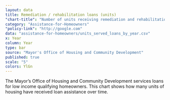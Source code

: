 ```yaml
---
layout: data
title: Remediation / rehabilitation loans (units)
"chart-title": "Number of units receiving remediation and rehabilitation loans by year, 2004-2014 Q2"
category: "Assistance-for-Homeowners"
"policy-link": "http://google.com"
data: "assistance-for-homeowners/units_served_loans_by_year.csv"
x: Year
column: Year
type: bar
source: "Mayor's Office of Housing and Community Development"
published: true
scale: "5"
colors: YlGn
---
```


The Mayor’s Office of Housing and Community Development services loans for low income qualifying homeowners. This chart shows how many units of housing have received loan assistance over time.